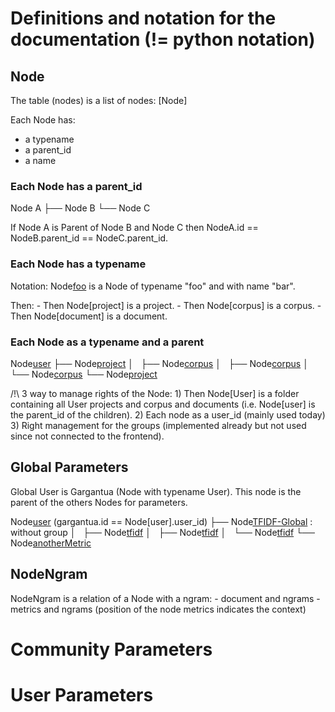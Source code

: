 
# Definitions and notation for the documentation (!= python notation)

## Node

The table (nodes) is a list of nodes: [Node]

Each Node has:
- a typename
- a parent_id
- a name


### Each Node has a parent_id

Node A
├── Node B
└── Node C

If Node A is Parent of Node B and Node C
then NodeA.id == NodeB.parent_id == NodeC.parent_id.

### Each Node has a typename

Notation: Node[foo](bar) is a Node of typename "foo" and with name "bar".

Then:
    - Then Node[project] is a project.
    - Then Node[corpus] is a corpus.
    - Then Node[document] is a document.


### Each Node as a typename and a parent


Node[user](name)
├── Node[project](myProject1)
│   ├── Node[corpus](myCorpus1)
│   ├── Node[corpus](myCorpus2)
│   └── Node[corpus](myCorpus3)
└── Node[project](myProject2)


/!\ 3 way to manage rights of the Node:
    1) Then Node[User] is a folder containing all User projects and corpus and
documents (i.e. Node[user] is the parent_id of the children).
    2) Each node as a user_id (mainly used today)
    3) Right management for the groups (implemented already but not
    used since not connected to the frontend).


## Global Parameters

Global User is Gargantua (Node with typename User).
This node is the parent of the others Nodes for parameters.

Node[user](gargantua) (gargantua.id == Node[user].user_id)
├── Node[TFIDF-Global](global) : without group
│   ├── Node[tfidf](database1)
│   ├── Node[tfidf](database2)
│   └── Node[tfidf](database2)
└── Node[anotherMetric](global)



## NodeNgram

NodeNgram is a relation of a Node with a ngram:
    - document and ngrams
    - metrics  and ngrams (position of the node metrics indicates the
      context)




# Community Parameters


# User Parameters



